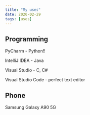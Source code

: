 ```yaml
---
title: "My uses"
date: 2020-02-29
tags: [uses]
---
```


## Programming

PyCharm - Python!!

IntelliJ IDEA - Java

Visual Studio - C, C#

Visual Studio Code - perfect text editor

## Phone

Samsung Galaxy A90 5G